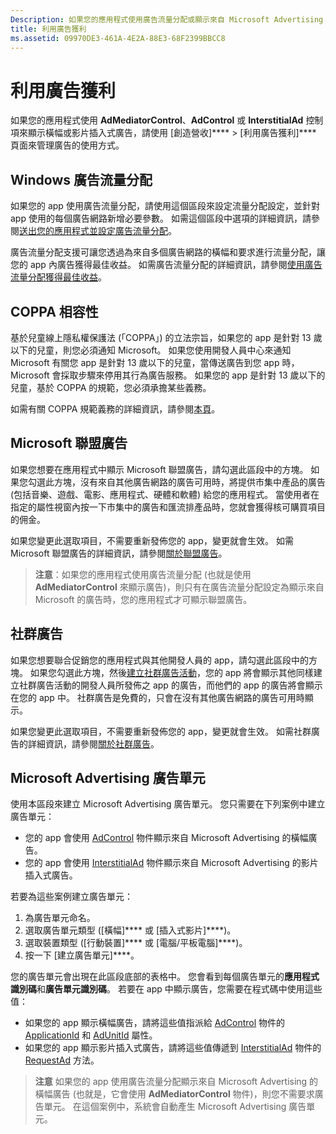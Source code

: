 ```yaml
---
Description: 如果您的應用程式使用廣告流量分配或顯示來自 Microsoft Advertising 的橫幅或影片插入式廣告，請使用 [創造營收] &gt; [利用廣告獲利] 頁面來管理廣告的使用方式。
title: 利用廣告獲利
ms.assetid: 09970DE3-461A-4E2A-88E3-68F2399BBCC8
---
```


# 利用廣告獲利


如果您的應用程式使用 **AdMediatorControl**、**AdControl** 或 **InterstitialAd** 控制項來顯示橫幅或影片插入式廣告，請使用 [創造營收]**** &gt; [利用廣告獲利]**** 頁面來管理廣告的使用方式。

## Windows 廣告流量分配


如果您的 app 使用廣告流量分配，請使用這個區段來設定流量分配設定，並針對 app 使用的每個廣告網路新增必要參數。 如需這個區段中選項的詳細資訊，請參閱[送出您的應用程式並設定廣告流量分配](https://msdn.microsoft.com/library/windows/apps/mt219689)。

廣告流量分配支援可讓您透過為來自多個廣告網路的橫幅和要求進行流量分配，讓您的 app 內廣告獲得最佳收益。 如需廣告流量分配的詳細資訊，請參閱[使用廣告流量分配獲得最佳收益](https://msdn.microsoft.com/library/windows/apps/mt219691)。

## COPPA 相容性

基於兒童線上隱私權保護法 (「COPPA」) 的立法宗旨，如果您的 app 是針對 13 歲以下的兒童，則您必須通知 Microsoft。 如果您使用開發人員中心來通知 Microsoft 有關您 app 是針對 13 歲以下的兒童，當傳送廣告到您 app 時，Microsoft 會採取步驟來停用其行為廣告服務。 如果您的 app 是針對 13 歲以下的兒童，基於 COPPA 的規範，您必須承擔某些義務。

如需有關 COPPA 規範義務的詳細資訊，請參閱[本頁](http://go.microsoft.com/fwlink/p/?linkid=536558)。

## Microsoft 聯盟廣告

如果您想要在應用程式中顯示 Microsoft 聯盟廣告，請勾選此區段中的方塊。 如果您勾選此方塊，沒有來自其他廣告網路的廣告可用時，將提供市集中產品的廣告 (包括音樂、遊戲、電影、應用程式、硬體和軟體) 給您的應用程式。 當使用者在指定的屬性視窗內按一下市集中的廣告和匯流排產品時，您就會獲得核可購買項目的佣金。

如果您變更此選取項目，不需要重新發佈您的 app，變更就會生效。 如需 Microsoft 聯盟廣告的詳細資訊，請參閱[關於聯盟廣告](about-affiliate-ads.md)。

> **注意**：如果您的應用程式使用廣告流量分配 (也就是使用 **AdMediatorControl** 來顯示廣告)，則只有在廣告流量分配設定為顯示來自 Microsoft 的廣告時，您的應用程式才可顯示聯盟廣告。

## 社群廣告

如果您想要聯合促銷您的應用程式與其他開發人員的 app，請勾選此區段中的方塊。 如果您勾選此方塊，然後[建立社群廣告活動](create-an-ad-campaign-for-your-app.md)，您的 app 將會顯示其他同樣建立社群廣告活動的開發人員所發佈之 app 的廣告，而他們的 app 的廣告將會顯示在您的 app 中。 社群廣告是免費的，只會在沒有其他廣告網路的廣告可用時顯示。

如果您變更此選取項目，不需要重新發佈您的 app，變更就會生效。 如需社群廣告的詳細資訊，請參閱[關於社群廣告](about-community-ads.md)。

## Microsoft Advertising 廣告單元

使用本區段來建立 Microsoft Advertising 廣告單元。 您只需要在下列案例中建立廣告單元：

-   您的 app 會使用 [AdControl](https://msdn.microsoft.com/library/mt313154.aspx) 物件顯示來自 Microsoft Advertising 的橫幅廣告。
-   您的 app 會使用 [InterstitialAd](https://msdn.microsoft.com/library/mt313189.aspx) 物件顯示來自 Microsoft Advertising 的影片插入式廣告。

若要為這些案例建立廣告單元：

1.  為廣告單元命名。
2.  選取廣告單元類型 ([橫幅]**** 或 [插入式影片]****)。
3.  選取裝置類型 ([行動裝置]**** 或 [電腦/平板電腦]****)。
4.  按一下 [建立廣告單元]****。

您的廣告單元會出現在此區段底部的表格中。 您會看到每個廣告單元的**應用程式識別碼**和**廣告單元識別碼**。 若要在 app 中顯示廣告，您需要在程式碼中使用這些值：

-   如果您的 app 顯示橫幅廣告，請將這些值指派給 [AdControl](https://msdn.microsoft.com/library/mt313154.aspx) 物件的 [ApplicationId](https://msdn.microsoft.com/library/mt313174.aspx) 和 [AdUnitId](https://msdn.microsoft.com/library/mt313171.aspx) 屬性。
-   如果您的 app 顯示影片插入式廣告，請將這些值傳遞到 [InterstitialAd](https://msdn.microsoft.com/library/mt313189.aspx) 物件的 [RequestAd](https://msdn.microsoft.com/library/mt313192.aspx) 方法。

> **注意** 如果您的 app 使用廣告流量分配顯示來自 Microsoft Advertising 的橫幅廣告 (也就是，它會使用 **AdMediatorControl** 物件)，則您不需要求廣告單元。 在這個案例中，系統會自動產生 Microsoft Advertising 廣告單元。

 

 

 


<!--HONumber=Mar16_HO5-->


